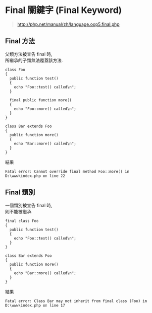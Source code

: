 # Final 關鍵字 (Final Keyword)

> http://php.net/manual/zh/language.oop5.final.php

## Final 方法

父類方法被宣告 final 時,\
所繼承的子類無法覆蓋該方法.

````
class Foo
{
  public function test() 
  {
    echo "Foo::test() called\n";
  }

  final public function more()
  {
    echo "Foo::more() called\n";
  }
}

class Bar extends Foo
{
  public function more()
  {
    echo "Bar::more() called\n";
  }
}
````

結果

````
Fatal error: Cannot override final method Foo::more() in D:\www\index.php on line 22
````

## Final 類別

一個類別被宣告 final 時,\
則不能被繼承.

````
final class Foo
{
  public function test() 
  {
    echo "Foo::test() called\n";
  }
}

class Bar extends Foo
{
  public function more()
  {
    echo "Bar::more() called\n";
  }
}
````

結果

````
Fatal error: Class Bar may not inherit from final class (Foo) in D:\www\index.php on line 17
````